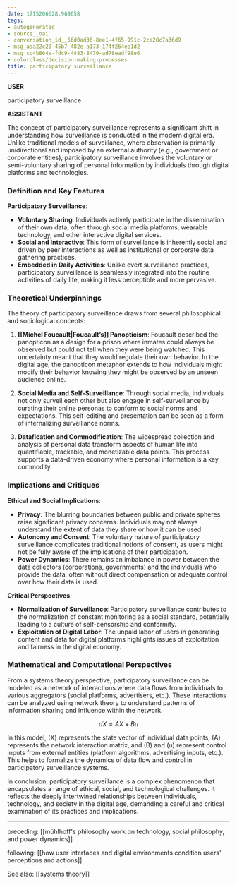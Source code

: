 ```yaml
---
date: 1715206628.969658
tags:
- autogenerated
- source__oai
- conversation_id__66d0ad36-8ee1-4f65-991c-2ca28c7a36d9
- msg_aaa22c20-45b7-482e-a173-174f264ee1d2
- msg_cc4b864e-fdc9-4483-8470-ad78eadf98e6
- colorclass/decision-making-processes
title: participatory surveillance
---
```


**USER**

participatory surveillance


**ASSISTANT**

The concept of participatory surveillance represents a significant shift in understanding how surveillance is conducted in the modern digital era. Unlike traditional models of surveillance, where observation is primarily unidirectional and imposed by an external authority (e.g., government or corporate entities), participatory surveillance involves the voluntary or semi-voluntary sharing of personal information by individuals through digital platforms and technologies.

### Definition and Key Features

**Participatory Surveillance**:
   - **Voluntary Sharing**: Individuals actively participate in the dissemination of their own data, often through social media platforms, wearable technology, and other interactive digital services.
   - **Social and Interactive**: This form of surveillance is inherently social and driven by peer interactions as well as institutional or corporate data gathering practices.
   - **Embedded in Daily Activities**: Unlike overt surveillance practices, participatory surveillance is seamlessly integrated into the routine activities of daily life, making it less perceptible and more pervasive.

### Theoretical Underpinnings

The theory of participatory surveillance draws from several philosophical and sociological concepts:

1. **[[Michel Foucault|Foucault’s]] Panopticism**:
   Foucault described the panopticon as a design for a prison where inmates could always be observed but could not tell when they were being watched. This uncertainty meant that they would regulate their own behavior. In the digital age, the panopticon metaphor extends to how individuals might modify their behavior knowing they might be observed by an unseen audience online.

2. **Social Media and Self-Surveillance**:
   Through social media, individuals not only surveil each other but also engage in self-surveillance by curating their online personas to conform to social norms and expectations. This self-editing and presentation can be seen as a form of internalizing surveillance norms.

3. **Datafication and Commodification**:
   The widespread collection and analysis of personal data transform aspects of human life into quantifiable, trackable, and monetizable data points. This process supports a data-driven economy where personal information is a key commodity.

### Implications and Critiques

**Ethical and Social Implications**:
   - **Privacy**: The blurring boundaries between public and private spheres raise significant privacy concerns. Individuals may not always understand the extent of data they share or how it can be used.
   - **Autonomy and Consent**: The voluntary nature of participatory surveillance complicates traditional notions of consent, as users might not be fully aware of the implications of their participation.
   - **Power Dynamics**: There remains an imbalance in power between the data collectors (corporations, governments) and the individuals who provide the data, often without direct compensation or adequate control over how their data is used.

**Critical Perspectives**:
   - **Normalization of Surveillance**: Participatory surveillance contributes to the normalization of constant monitoring as a social standard, potentially leading to a culture of self-censorship and conformity.
   - **Exploitation of Digital Labor**: The unpaid labor of users in generating content and data for digital platforms highlights issues of exploitation and fairness in the digital economy.

### Mathematical and Computational Perspectives

From a systems theory perspective, participatory surveillance can be modeled as a network of interactions where data flows from individuals to various aggregators (social platforms, advertisers, etc.). These interactions can be analyzed using network theory to understand patterns of information sharing and influence within the network.

$$ dX = AX + Bu $$

In this model, \(X\) represents the state vector of individual data points, \(A\) represents the network interaction matrix, and \(B\) and \(u\) represent control inputs from external entities (platform algorithms, advertising inputs, etc.). This helps to formalize the dynamics of data flow and control in participatory surveillance systems.

In conclusion, participatory surveillance is a complex phenomenon that encapsulates a range of ethical, social, and technological challenges. It reflects the deeply intertwined relationships between individuals, technology, and society in the digital age, demanding a careful and critical examination of its practices and implications.


---

preceding: [[mühlhoff's philosophy work on technology, social philosophy, and power dynamics]]  


following: [[how user interfaces and digital environments condition users' perceptions and actions]]

See also: [[systems theory]]